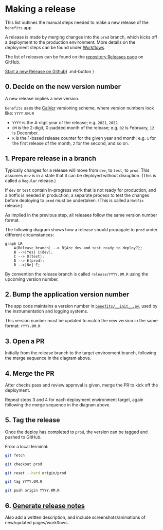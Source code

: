 # Making a release

This list outlines the manual steps needed to make a new release of the
`benefits` app.

A release is made by merging changes into the `prod` branch, which kicks off a
deployment to the production environment. More details on the deployment steps
can be found under [Workflows](./workflows.md).

The list of releases can be found on the [repository Releases page](https://github.com/cal-itp/benefits/tags)
on GitHub.

[Start a new Release on Github](https://github.com/cal-itp/benefits/issues/new?labels=release&template=release.yml&title=Make+a+Release){ .md-button }

## 0. Decide on the new version number

A new release implies a new version.

`benefits` uses the [CalVer](https://calver.org/) versioning scheme, where
version numbers look like: `YYYY.0M.R`

- `YYYY` is the 4-digit year of the release; e.g. `2021`, `2022`
- `0M` is the 2-digit, 0-padded month of the release; e.g. `02` is February, `12`
  is December.
- `R` is the 1-based release counter for the given year and month;
  e.g. `1` for the first release of the month, `2` for the second, and so on.

## 1. Prepare release in a branch

Typically changes for a release will move from `dev`, to `test`, to `prod`. This
assumes `dev` is in a state that it can be deployed without disruption. (This is called a `Regular` release.)

If `dev` or `test` contain in-progress work that is not ready for production,
and a hotfix is needed in production, a separate process to test the changes
before deploying to `prod` must be undertaken. (This is called a `Hotfix` release.)

As implied in the previous step, all releases follow the same version number format.

The following diagram shows how a release should propagate to `prod` under
different circumstances:

```mermaid
graph LR
    A(Release branch) --> B{Are dev and test ready to deploy?};
    B -->|Yes| C(dev);
    C --> D(test);
    D --> E(prod);
    B -->|No| E;
```

By convention the release branch is called `release/YYYY.0M.R` using the
upcoming version number.

## 2. Bump the application version number

The app code maintains a version number in
[`benefits/__init__.py`](https://github.com/cal-itp/benefits/blob/dev/benefits/__init__.py),
used by the instrumentation and logging systems.

This version number must be updated to match the new version in the same format:
`YYYY.0M.R`

## 3. Open a PR

Initially from the release branch to the target environment branch, following
the merge sequence in the diagram above.

## 4. Merge the PR

After checks pass and review approval is given, merge the PR to kick off the
deployment.

Repeat steps 3 and 4 for each deployment environment target, again following the
merge sequence in the diagram above.

## 5. Tag the release

Once the deploy has completed to `prod`, the version can be tagged and pushed to
GitHub.

From a local terminal:

```bash
git fetch

git checkout prod

git reset --hard origin/prod

git tag YYYY.0M.R

git push origin YYYY.0M.R
```

## 6. [Generate release notes](https://docs.github.com/en/repositories/releasing-projects-on-github/automatically-generated-release-notes)

Also add a written description, and include screenshots/animations of new/updated pages/workflows.

